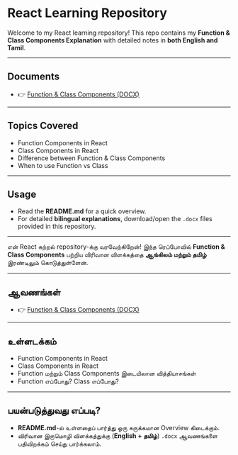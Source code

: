 # React Learning Repository

Welcome to my React learning repository!
This repo contains my **Function & Class Components Explanation** with detailed notes in **both English and Tamil**.

---

## Documents

- 👉 [Function &amp; Class Components (DOCX)](./F&C_Components_Explanation.docx)

---

## Topics Covered

- Function Components in React
- Class Components in React
- Difference between Function & Class Components
- When to use Function vs Class

---

## Usage

- Read the **README.md** for a quick overview.
- For detailed **bilingual explanations**, download/open the `.docx` files provided in this repository.

---

என் React கற்றல் repository-க்கு வரவேற்கிறேன்!
இந்த ரெப்போவில் **Function & Class Components** பற்றிய விரிவான விளக்கத்தை **ஆங்கிலம் மற்றும் தமிழ்** இரண்டிலும் கொடுத்துள்ளேன்.

---

## ஆவணங்கள்

- 👉 [Function &amp; Class Components (DOCX)](./F&C_Components_Explanation.docx)

---

## உள்ளடக்கம்

- Function Components in React
- Class Components in React
- Function மற்றும் Class Components இடையிலான வித்தியாசங்கள்
- Function எப்போது? Class எப்போது?

---

## பயன்படுத்துவது எப்படி?

- **README.md**-ல் உள்ளதைப் பார்த்து ஒரு சுருக்கமான Overview கிடைக்கும்.
- விரிவான இருமொழி விளக்கத்துக்கு (**English + தமிழ்**) `.docx` ஆவணங்களை பதிவிறக்கம் செய்து பார்க்கலாம்.
